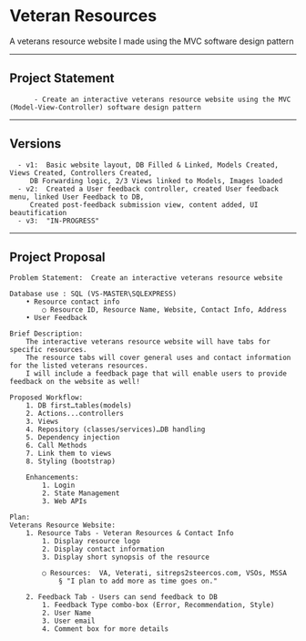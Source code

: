 # Veteran Resources
A veterans resource website I made using the MVC software design pattern
___________________

## Project Statement

          - Create an interactive veterans resource website using the MVC (Model-View-Controller) software design pattern

___________________
## Versions

	  - v1:  Basic website layout, DB Filled & Linked, Models Created, Views Created, Controllers Created, 
	  	 DB Forwarding logic, 2/3 Views linked to Models, Images loaded
	  - v2:  Created a User feedback controller, created User feedback menu, linked User Feedback to DB, 
	  	 Created post-feedback submission view, content added, UI beautification
	  - v3:  "IN-PROGRESS"

____________________
## Project Proposal

	Problem Statement:  Create an interactive veterans resource website

	Database use : SQL (VS-MASTER\SQLEXPRESS)
		• Resource contact info
			○ Resource ID, Resource Name, Website, Contact Info, Address
		• User Feedback

	Brief Description: 
		The interactive veterans resource website will have tabs for specific resources. 
		The resource tabs will cover general uses and contact information for the listed veterans resources. 
		I will include a feedback page that will enable users to provide feedback on the website as well!

	Proposed Workflow: 
		1. DB first…tables(models)
		2. Actions...controllers
		3. Views
		4. Repository (classes/services)…DB handling
		5. Dependency injection
		6. Call Methods
		7. Link them to views
		8. Styling (bootstrap)

		Enhancements:
			1. Login
			2. State Management
			3. Web APIs

	Plan:
	Veterans Resource Website: 
		1. Resource Tabs - Veteran Resources & Contact Info
			1. Display resource logo
			2. Display contact information
			3. Display short synopsis of the resource

			○ Resources:  VA, Veterati, sitreps2steercos.com, VSOs, MSSA
				§ "I plan to add more as time goes on."

		2. Feedback Tab - Users can send feedback to DB
			1. Feedback Type combo-box (Error, Recommendation, Style)
			2. User Name
			3. User email
			4. Comment box for more details


